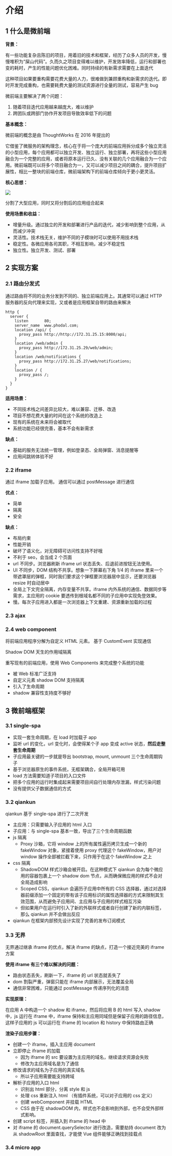 # 介绍

## 1 什么是微前端

**背景：**

有一些功能复杂且陈旧的项目，用着旧的技术和框架，经历了众多人员的开发，慢慢堆积为“屎山代码”。久而久之项目变得难以维护，开发效率降低，运行和部署也变的耗时，产生的性能问题优化困难。同时持续的有新需求需要在上面迭代

这种项目如果要重构需要花费大量的人力，很难做到兼顾重构和新需求的迭代。即时开发完成重构，也需要耗费大量的测试资源进行全量的测试，容易产生 bug

微前端主要解决了两个问题：

1. 随着项目迭代应用越来越庞大，难以维护
1. 跨团队或跨部门协作开发项目导致效率低下的问题

**基本概念：**

微前端的概念是由 ThoughtWorks 在 2016 年提出的

它借鉴了微服务的架构理念，核心在于将一个庞大的前端应用拆分成多个独立灵活的小型应用，每个应用都可以独立开发、独立运行、独立部署，再将这些小型应用融合为一个完整的应用，或者将原本运行已久、没有关联的几个应用融合为一个应用。微前端既可以将多个项目融合为一，又可以减少项目之间的耦合，提升项目扩展性，相比一整块的前端仓库，微前端架构下的前端仓库倾向于更小更灵活。

**核心思想：**

![](../images/intro_20240822020634.png)

分割了大型应用，同时又将分割后的应用组合起来

**使用场景和收益：**

- 增量升级。通过独立的开发和部署进行产品的迭代，减少影响到整个应用，从而减少冲突
- 灵活性。技术栈无关，维护不同的子模块时可以使用不用技术栈
- 稳定性。各微应用各司其职，不相互影响，减少不稳定性
- 独立性。独立开发、测试、部署

## 2 实现方案

### 2.1 路由分发式

通过路由将不同的业务分发到不同的、独立前端应用上。其通常可以通过 HTTP 服务器的反向代理来实现，又或者是应用框架自带的路由来解决

```nginx
http {
  server {
    listen       80;
    server_name  www.phodal.com;
    location /api/ {
      proxy_pass http://http://172.31.25.15:8000/api;
    }
    location /web/admin {
      proxy_pass http://172.31.25.29/web/admin;
    }
    location /web/notifications {
      proxy_pass http://172.31.25.27/web/notifications;
    }
    location / {
      proxy_pass /;
    }
  }
}
```

**适用场景：**

- 不同技术栈之间差异比较大，难以兼容、迁移、改造
- 项目不想花费大量的时间在这个系统的改造上
- 现有的系统在未来将会被取代
- 系统功能已经很完善，基本不会有新需求

**缺点：**

- 基础的服务无法统一管理，例如登录态、全局弹窗、消息提醒等
- 应用间跳转体验不好

### 2.2 iframe

通过 iframe 加载子应用。 通信可以通过 postMessage 进行通信

**优点：**

- 简单
- 隔离
- 安全

**缺点：**

- 布局约束
- 性能开销
- 破坏了语义化，对无障碍可访问性支持不好哦
- 不利于 seo，会当成 2 个页面
- url 不同步。浏览器刷新 iframe url 状态丢失、后退前进按钮无法使用。
- UI 不同步，DOM 结构不共享。想象一下屏幕右下角 1/4 的 iframe 里来一个带遮罩层的弹框，同时我们要求这个弹框要浏览器居中显示，还要浏览器 resize 时自动居中
- 全局上下文完全隔离，内存变量不共享。iframe 内外系统的通信、数据同步等需求，主应用的 cookie 要透传到根域名都不同的子应用中实现免登效果。
- 慢。每次子应用进入都是一次浏览器上下文重建、资源重新加载的过程

### 2.3 ajax

### 2.4 web component

将前端应用程序分解为自定义 HTML 元素。 基于 CustomEvent 实现通信

Shadow DOM 天生的作用域隔离

重写现有的前端应用，使用 Web Components 来完成整个系统的功能

- 被 Web 标准广泛支持
- 自定义元素 shadow DOM 支持隔离
- 引入了生命周期
- shadow 兼容性支持度不够好

## 3 微前端框架

### 3.1 single-spa

- 实现一套生命周期，在 load 时加载子 app
- 监听 url 的变化，url 变化时，会使得某个子 app 变成 active 状态，**然后走整套生命周期**
- 子应用最关键的一步就是导出 bootstrap, mount, unmount 三个生命周期钩子
- 基于浏览器原生的事件系统，无框架耦合，全局开箱可用
- load 方法需要知道子项目的入口文件
- 把多个应用的运行时集成起来需要项目间自行处理内存泄漏，样式污染问题
- 没有提供父子数据通信的方式

### 3.2 qiankun

qiankun 基于 single-spa 进行了二次开发

- 主应用：只需要输入子应用的 html 入口
- 子应用：与 single-spa 基本一致，导出了三个生命周期函数
- js 隔离
  - Proxy 沙箱，它将 window 上的所有属性遍历拷贝生成一个新的 fakeWindow 对象，紧接着使用 proxy 代理这个 fakeWindow，用户对 window 操作全部被拦截下来，只作用于在这个 fakeWindow 之上
- css 隔离
  - ShadowDOM 样式沙箱会被开启。在这种模式下 qiankun 会为每个微应用的容器包裹上一个 shadow dom 节点，从而确保微应用的样式不会对全局造成影响
  - Scoped CSS，qiankun 会遍历子应用中所有的 CSS 选择器，通过对选择器前缀添加一个固定的带有该子应用标识的属性选择器的方式来限制其生效范围，从而避免子应用间、主应用与子应用的样式相互污染
  - 但如果用户在运行时引入了新的外联样式或者自行创建了新的内联标签，那么 qiankun 并不会做出反应
- qiankun 在框架内部预先设计实现了完善的发布订阅模式

### 3.3 无界

无界通过继承 iframe 的优点，解决 iframe 的缺点，打造一个接近完美的 iframe 方案

**使用 iframe 有三个难以解决的问题：**

- 路由状态丢失，刷新一下，iframe 的 url 状态就丢失了
- dom 割裂严重，弹窗只能在 iframe 内部展示，无法覆盖全局
- 通信非常困难，只能通过 postMessage 传递序列化的消息

**实现原理：**

在应用 A 中构造一个 shadow 和 iframe，然后将应用 B 的 html 写入 shadow 中，js 运行在 iframe 中，iframe 保持和主应用同域但是保留子应用的路径信息，这样子应用的 js 可以运行在 iframe 的 location 和 history 中保持路由正确

**渲染子应用步骤：**

- 创建一个 iframe，插入主应用 document
- 立即停止 iframe 的加载
  - 因为 iframe 的 src 要设置为主应用的域名，继续请求资源会失败
  - 修改为主应用域名是为了通信
- 修改请求的域名为子应用的真实域名
  - 所以子应用需要能支持跨域
- 解析子应用的入口 html
  - 识别出 html 部分，分离 style 和 js
  - 处理 css 重新注入 html （有插件系统，可以对子应用的 css 定义）
  - 创建 webComponent 并挂载 HTML
  - CSS 由于在 shadowDOM 内，样式也不会影响到外部，也不会受外部样式影响。
- 创建 script 标签，并插入到 iframe 的 head 中
- 对 iframe 的 document.querySelector 进行改造，需要劫持 document 改为从 shadowRoot 里面查找，才能使 Vue 组件能够正确找到挂载点

### 3.4 micro app

